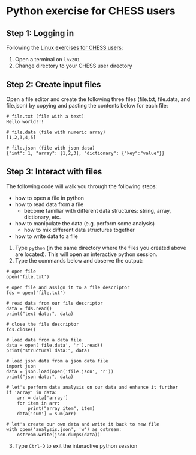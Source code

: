 # Python exercise for CHESS users

## Step 1: Logging in
Following the [Linux exercises for CHESS users](https://github.com/RENCI-NRIG/X-CITE/blob/main/theme2/SF100/exercises.md):
1. Open a terminal on `lnx201`
1. Change directory to your CHESS user directory

## Step 2: Create input files
Open a file editor and create the following three files (file.txt, file.data, and file.json) by copying and pasting the contents below for each file:
```
# file.txt (file with a text)
Hello world!!!

# file.data (file with numeric array)
[1,2,3,4,5]

# file.json (file with json data)
{"int": 1, "array": [1,2,3], "dictionary": {"key":"value"}}
```
## Step 3: Interact with files
The following code will walk you through the following steps:
- how to open a file in python
- how to read data from a file
  - become familiar with different data structures: string, array, dictionary, etc.
- how to manipulate the data (e.g. perform some analysis)
  - how to mix different data structures together
- how to write data to a file

1. Type `python` (in the same directory where the files you created above are located). This will open an interactive python session.
1. Type the commands below and observe the output:
```
# open file
open('file.txt')

# open file and assign it to a file descriptor
fds = open('file.txt')

# read data from our file descriptor
data = fds.read()
print("text data:", data)

# close the file descriptor
fds.close()

# load data from a data file
data = open('file.data', 'r').read()
print("structural data:", data)

# load json data from a json data file
import json
data = json.load(open('file.json', 'r'))
print("json data:", data)

# let's perform data analysis on our data and enhance it further
if 'array' in data:
    arr = data['array']
    for item in arr:
        print("array item", item)
    data['sum'] = sum(arr)

# let's create our own data and write it back to new file
with open('analysis.json', 'w') as ostream:
    ostream.write(json.dumps(data))
```
3. Type `Ctrl-D` to exit the interactive python session
